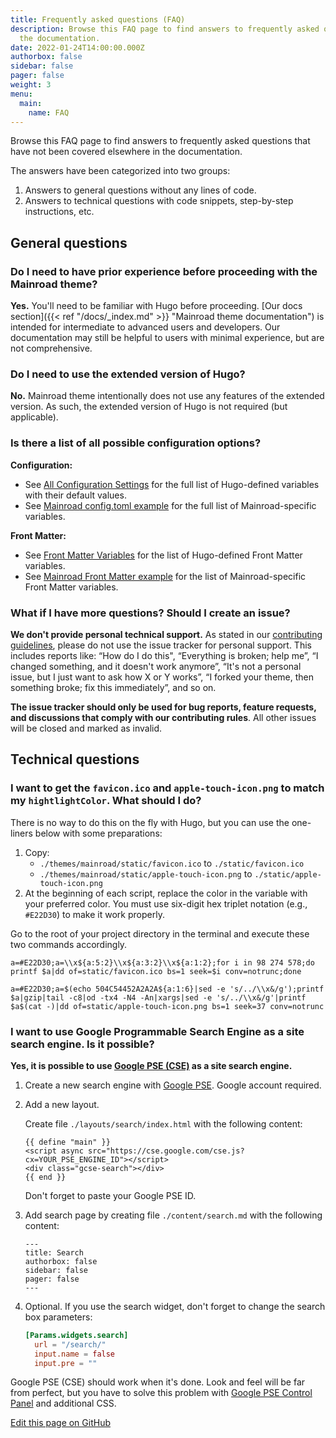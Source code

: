 ```yaml
---
title: Frequently asked questions (FAQ)
description: Browse this FAQ page to find answers to frequently asked questions that have not been covered elsewhere in
  the documentation.
date: 2022-01-24T14:00:00.000Z
authorbox: false
sidebar: false
pager: false
weight: 3
menu:
  main:
    name: FAQ
---
```


Browse this FAQ page to find answers to frequently asked questions that have not been covered elsewhere
in the documentation.

<!--more-->

The answers have been categorized into two groups:

1. Answers to general questions without any lines of code.
2. Answers to technical questions with code snippets, step-by-step instructions, etc.

## General questions

### Do I need to have prior experience before proceeding with the Mainroad theme?

**Yes.** You'll need to be familiar with Hugo before proceeding.
[Our docs section]({{< ref "/docs/_index.md" >}} "Mainroad theme documentation") is intended for intermediate to
advanced users and developers. Our documentation may still be helpful to users with minimal experience, but are not
comprehensive.

### Do I need to use the extended version of Hugo?

**No.** Mainroad theme intentionally does not use any features of the extended version. As such, the extended version of
Hugo is not required (but applicable).

### Is there a list of all possible configuration options?

**Configuration:**

* See [All Configuration Settings](https://gohugo.io/getting-started/configuration/#all-configuration-settings)
for the full list of Hugo-defined variables with their default values.
* See [Mainroad config.toml example](https://github.com/Vimux/Mainroad#configtoml-example) for the full list of
Mainroad-specific variables.

**Front Matter:**

* See [Front Matter Variables](https://gohugo.io/content-management/front-matter#front-matter-variables) for the
list of Hugo-defined Front Matter variables.
* See [Mainroad Front Matter example](https://github.com/Vimux/Mainroad#front-matter-example) for the list of
Mainroad-specific Front Matter variables.

### What if I have more questions? Should I create an issue?

**We don't provide personal technical support.** As stated in our
[contributing guidelines](https://github.com/Vimux/Mainroad/blob/master/CONTRIBUTING.md), please do not use the issue
tracker for personal support. This includes reports like: “How do I do this", “Everything is broken; help me”, “I
changed something, and it doesn't work anymore”, “It's not a personal issue, but I just want to ask how X or Y works”,
“I forked your theme, then something broke; fix this immediately”, and so on.

**The issue tracker should only be used for bug reports, feature requests, and discussions that comply with our
contributing rules**. All other issues will be closed and marked as invalid.

## Technical questions

### I want to get the `favicon.ico` and `apple-touch-icon.png` to match my `hightlightColor`. What should I do?

There is no way to do this on the fly with Hugo, but you can use the one-liners below with some preparations:

1. Copy:
    * `./themes/mainroad/static/favicon.ico` to `./static/favicon.ico`
    * `./themes/mainroad/static/apple-touch-icon.png` to `./static/apple-touch-icon.png`
1. At the beginning of each script, replace the color in the variable with your preferred color. You must use
six-digit hex triplet notation (e.g., `#E22D30`) to make it work properly.

Go to the root of your project directory in the terminal and execute these two commands accordingly.

```
a=#E22D30;a=\\x${a:5:2}\\x${a:3:2}\\x${a:1:2};for i in 98 274 578;do printf $a|dd of=static/favicon.ico bs=1 seek=$i conv=notrunc;done
```

```
a=#E22D30;a=$(echo 504C54452A2A2A${a:1:6}|sed -e 's/../\\x&/g');printf $a|gzip|tail -c8|od -tx4 -N4 -An|xargs|sed -e 's/../\\x&/g'|printf $a$(cat -)|dd of=static/apple-touch-icon.png bs=1 seek=37 conv=notrunc
```

### I want to use Google Programmable Search Engine as a site search engine. Is it possible?

**Yes, it is possible to use [Google PSE (CSE)](https://developers.google.com/custom-search/docs/overview) as a site
search engine.**

1. Create a new search engine with [Google PSE](https://programmablesearchengine.google.com/about/). Google account
required.

1. Add a new layout.

    Create file `./layouts/search/index.html` with the following content:

    ```
    {{ define "main" }}
    <script async src="https://cse.google.com/cse.js?cx=YOUR_PSE_ENGINE_ID"></script>
    <div class="gcse-search"></div>
    {{ end }}
    ```

    Don't forget to paste your Google PSE ID.

1. Add search page by creating file `./content/search.md` with the following content:

    ```
    ---
    title: Search
    authorbox: false
    sidebar: false
    pager: false
    ---
    ```

1. Optional. If you use the search widget, don't forget to change the search box parameters:

    ```toml
    [Params.widgets.search]
      url = "/search/"
      input.name = false
      input.pre = ""
    ```

Google PSE (CSE) should work when it's done. Look and feel will be far from perfect, but you have to solve this problem
with [Google PSE Control Panel](https://programmablesearchengine.google.com/controlpanel/all) and additional CSS.

[Edit this page on GitHub](https://github.com/vimux/mainroad/blob/master/exampleSite/content/docs/faq.md)